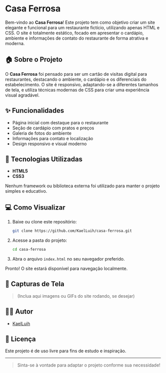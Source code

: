 # Casa Ferrosa

Bem-vindo ao **Casa Ferrosa**! Este projeto tem como objetivo criar um site elegante e funcional para um restaurante fictício, utilizando apenas HTML e CSS. O site é totalmente estático, focado em apresentar o cardápio, ambiente e informações de contato do restaurante de forma atrativa e moderna.

## 🏠 Sobre o Projeto

O **Casa Ferrosa** foi pensado para ser um cartão de visitas digital para restaurantes, destacando o ambiente, o cardápio e os diferenciais do estabelecimento. O site é responsivo, adaptando-se a diferentes tamanhos de tela, e utiliza técnicas modernas de CSS para criar uma experiência visual agradável.

## ✨ Funcionalidades

- Página inicial com destaque para o restaurante
- Seção de cardápio com pratos e preços
- Galeria de fotos do ambiente
- Informações para contato e localização
- Design responsivo e visual moderno

## 🚀 Tecnologias Utilizadas

- **HTML5**
- **CSS3**

Nenhum framework ou biblioteca externa foi utilizado para manter o projeto simples e educativo.

## 💻 Como Visualizar

1. Baixe ou clone este repositório:
    ```bash
    git clone https://github.com/KaelLuih/casa-ferrosa.git
    ```
2. Acesse a pasta do projeto:
    ```bash
    cd casa-ferrosa
    ```
3. Abra o arquivo `index.html` no seu navegador preferido.

Pronto! O site estará disponível para navegação localmente.

## 🎨 Capturas de Tela

> (Inclua aqui imagens ou GIFs do site rodando, se desejar)

## 👨‍🍳 Autor

- [KaelLuih](https://github.com/KaelLuih)

## 📄 Licença

Este projeto é de uso livre para fins de estudo e inspiração.

---

> Sinta-se à vontade para adaptar o projeto conforme sua necessidade!
